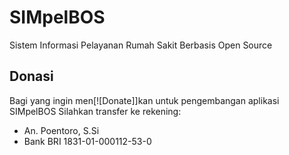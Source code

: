 # SIMpelBOS
Sistem Informasi Pelayanan Rumah Sakit Berbasis Open Source


## Donasi
Bagi yang ingin men[![Donate]]kan untuk pengembangan aplikasi SIMpelBOS
Silahkan transfer ke rekening:
- An. Poentoro, S.Si
- Bank BRI 1831-01-000112-53-0

